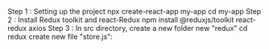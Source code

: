 Step 1 : Setting up the project
    npx create-react-app my-app
    cd my-app
Step 2 : Install Redux toolkit and react-Redux
    npm install @reduxjs/toolkit react-redux axios
Step 3 : In src directory, create a new folder new "redux"
        cd redux 
        create new file "store.js":
        
        

        